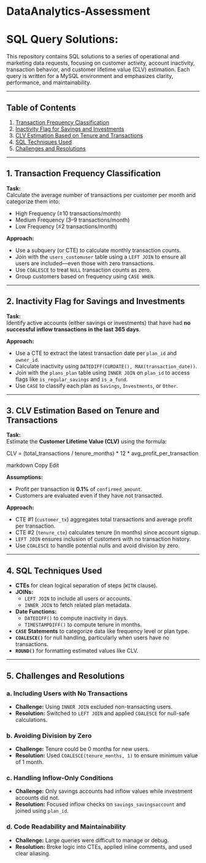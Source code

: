 # DataAnalytics-Assessment

# SQL Query Solutions:

This repository contains SQL solutions to a series of operational and marketing data requests, focusing on customer activity, account inactivity, transaction behavior, and customer lifetime value (CLV) estimation. Each query is written for a MySQL environment and emphasizes clarity, performance, and maintainability.

---

## Table of Contents

1. [Transaction Frequency Classification](https://github.com/Olahzie/DataAnalytics-Assessment/blob/main/Assessment_Q1.sql)
2. [Inactivity Flag for Savings and Investments](https://github.com/Olahzie/DataAnalytics-Assessment/blob/main/Assessment_Q2.sql)
3. [CLV Estimation Based on Tenure and Transactions]()
4. [SQL Techniques Used](#4-sql-techniques-used)
5. [Challenges and Resolutions](#5-challenges-and-resolutions)

---

## 1. Transaction Frequency Classification

**Task:**  
Calculate the average number of transactions per customer per month and categorize them into:
- High Frequency (≥10 transactions/month)
- Medium Frequency (3–9 transactions/month)
- Low Frequency (≤2 transactions/month)

**Approach:**  
- Use a subquery (or CTE) to calculate monthly transaction counts.
- Join with the `users_customuser` table using a `LEFT JOIN` to ensure all users are included—even those with zero transactions.
- Use `COALESCE` to treat `NULL` transaction counts as zero.
- Group customers based on frequency using `CASE WHEN`.

---

## 2. Inactivity Flag for Savings and Investments

**Task:**  
Identify active accounts (either savings or investments) that have had **no successful inflow transactions in the last 365 days**.

**Approach:**  
- Use a CTE to extract the latest transaction date per `plan_id` and `owner_id`.
- Calculate inactivity using `DATEDIFF(CURDATE(), MAX(transaction_date))`.
- Join with the `plans_plan` table using `INNER JOIN` on `plan_id` to access flags like `is_regular_savings` and `is_a_fund`.
- Use `CASE` to classify each plan as `Savings`, `Investments`, or `Other`.

---

## 3. CLV Estimation Based on Tenure and Transactions

**Task:**  
Estimate the **Customer Lifetime Value (CLV)** using the formula:

CLV = (total_transactions / tenure_months) * 12 * avg_profit_per_transaction

markdown
Copy
Edit

**Assumptions:**
- Profit per transaction is **0.1%** of `confirmed_amount`.
- Customers are evaluated even if they have not transacted.

**Approach:**  
- CTE #1 (`customer_tx`) aggregates total transactions and average profit per transaction.
- CTE #2 (`tenure_cte`) calculates tenure (in months) since account signup.
- `LEFT JOIN` ensures inclusion of customers with no transaction history.
- Use `COALESCE` to handle potential nulls and avoid division by zero.

---

## 4. SQL Techniques Used

- **CTEs** for clean logical separation of steps (`WITH` clause).
- **JOINs:**
  - `LEFT JOIN` to include all users or accounts.
  - `INNER JOIN` to fetch related plan metadata.
- **Date Functions:**
  - `DATEDIFF()` to compute inactivity in days.
  - `TIMESTAMPDIFF()` to compute tenure in months.
- **`CASE` Statements** to categorize data like frequency level or plan type.
- **`COALESCE()`** for null handling, particularly when users have no transactions.
- **`ROUND()`** for formatting estimated values like CLV.

---

## 5. Challenges and Resolutions

### a. Including Users with No Transactions
- **Challenge:** Using `INNER JOIN` excluded non-transacting users.
- **Resolution:** Switched to `LEFT JOIN` and applied `COALESCE` for null-safe calculations.

### b. Avoiding Division by Zero
- **Challenge:** Tenure could be 0 months for new users.
- **Resolution:** Used `COALESCE(tenure_months, 1)` to ensure minimum value of 1 month.

### c. Handling Inflow-Only Conditions
- **Challenge:** Only savings accounts had inflow values while investment accounts did not.
- **Resolution:** Focused inflow checks on `savings_savingsaccount` and joined using `plan_id`.

### d. Code Readability and Maintainability
- **Challenge:** Large queries were difficult to manage or debug.
- **Resolution:** Broke logic into CTEs, applied inline comments, and used clear aliasing.


